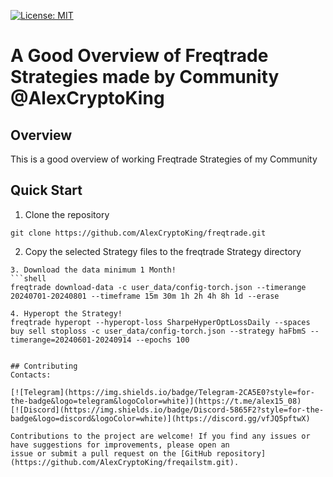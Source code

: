 [![License: MIT](https://img.shields.io/badge/license-MIT-blue.svg)](https://opensource.org/licenses/MIT)

# A Good Overview of Freqtrade Strategies made by Community @AlexCryptoKing


## Overview

This is a good overview of working Freqtrade Strategies of my Community

## Quick Start

1. Clone the repository

```shell
git clone https://github.com/AlexCryptoKing/freqtrade.git
```
2. Copy the selected Strategy files to the freqtrade Strategy directory

```
3. Download the data minimum 1 Month!
```shell
freqtrade download-data -c user_data/config-torch.json --timerange 20240701-20240801 --timeframe 15m 30m 1h 2h 4h 8h 1d --erase

4. Hyperopt the Strategy!
freqtrade hyperopt --hyperopt-loss SharpeHyperOptLossDaily --spaces buy sell stoploss -c user_data/config-torch.json --strategy haFbmS --timerange=20240601-20240914 --epochs 100


## Contributing
Contacts: 

[![Telegram](https://img.shields.io/badge/Telegram-2CA5E0?style=for-the-badge&logo=telegram&logoColor=white)](https://t.me/alex15_08)
[![Discord](https://img.shields.io/badge/Discord-5865F2?style=for-the-badge&logo=discord&logoColor=white)](https://discord.gg/vfJQ5pftwX)

Contributions to the project are welcome! If you find any issues or have suggestions for improvements, please open an
issue or submit a pull request on the [GitHub repository](https://github.com/AlexCryptoKing/freqailstm.git).




